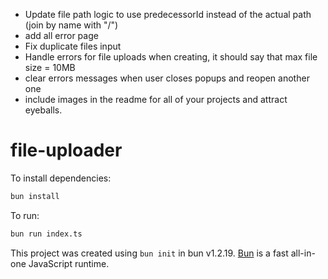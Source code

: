 - Update file path logic to use predecessorId instead of the actual path (join by name with "/")
- add all error page
- Fix duplicate files input
- Handle errors for file uploads when creating, it should say that max file size = 10MB
- clear errors messages when user closes popups and reopen another one
- include images in the readme for all of your projects and attract eyeballs.

# file-uploader

To install dependencies:

```bash
bun install
```

To run:

```bash
bun run index.ts
```

This project was created using `bun init` in bun v1.2.19. [Bun](https://bun.com) is a fast all-in-one JavaScript runtime.
